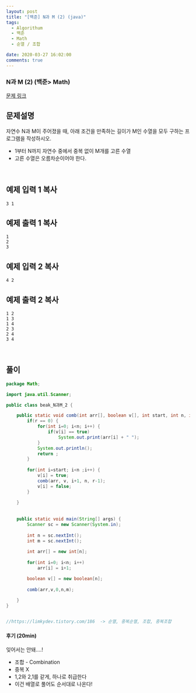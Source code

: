 ```yaml
---
layout: post
title: "[백준] N과 M (2) (java)"
tags:
  - Algorithum
  - 백준
  - Math
  - 순열 / 조합

date: 2020-03-27 16:02:00
comments: true
---
```




###   N과 M (2) (백준> Math)

[문제 링크](https://www.acmicpc.net/problem/15650 )

## 문제설명

자연수 N과 M이 주어졌을 때, 아래 조건을 만족하는 길이가 M인 수열을 모두 구하는 프로그램을 작성하시오.

- 1부터 N까지 자연수 중에서 중복 없이 M개를 고른 수열
- 고른 수열은 오름차순이어야 한다.

<br>

## 예제 입력 1 복사

```
3 1
```

## 예제 출력 1 복사

```
1
2
3
```

## 예제 입력 2 복사

```
4 2
```

## 예제 출력 2 복사

```
1 2
1 3
1 4
2 3
2 4
3 4
```

<br>

## 풀이

```java
package Math;

import java.util.Scanner;

public class beak_N과M_2 {

	public static void comb(int arr[], boolean v[], int start, int n, int r) {
		if(r == 0) {
			for(int i=0; i<n; i++) {
				if(v[i] == true)
					System.out.print(arr[i] + " ");
			}
			System.out.println();
			return ;
		}
		
		for(int i=start; i<n ;i++) {
			v[i] = true;
			comb(arr, v, i+1, n, r-1);
			v[i] = false;
		}
		
	}
	
	
	public static void main(String[] args) {
		Scanner sc = new Scanner(System.in);
		
		int n = sc.nextInt();
		int m = sc.nextInt();
		
		int arr[] = new int[n];
		
		for(int i=0; i<n; i++)
			arr[i] = i+1;

		boolean v[] = new boolean[n];
		
		comb(arr,v,0,n,m);
		
	}
}


//https://limkydev.tistory.com/186  -> 순열, 중복순열, 조합, 중복조합
```

#### 후기 (20min)

잊어서는 안돼....! <br>

- 조합 - Combination
- 중복 X
- 1,2와 2,1를 같게, 하나로 취급한다
- 이건 배열로 풀어도 순서대로 나온다!